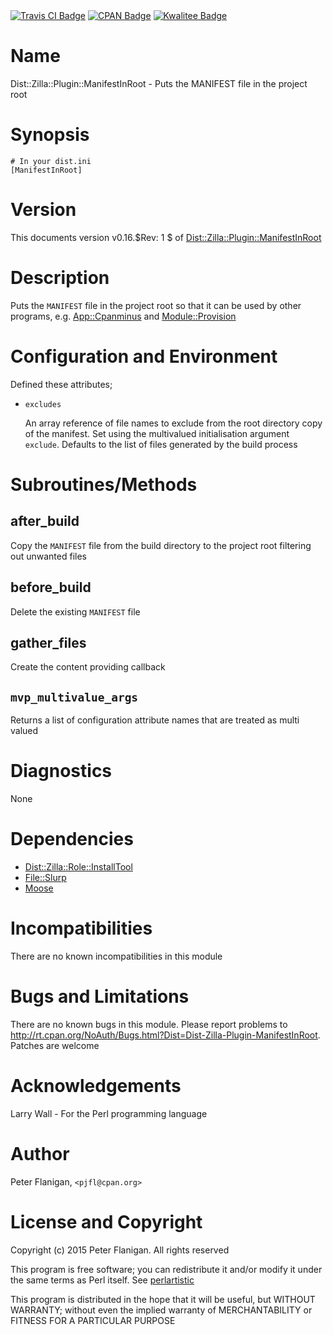 <div>
    <a href="https://travis-ci.org/pjfl/p5-dist-zilla-plugin-manifestinroot"><img src="https://travis-ci.org/pjfl/p5-dist-zilla-plugin-manifestinroot.svg?branch=master" alt="Travis CI Badge"></a>
    <a href="http://badge.fury.io/pl/Dist-Zilla-Plugin-ManifestInRoot"><img src="https://badge.fury.io/pl/Dist-Zilla-Plugin-ManifestInRoot.svg" alt="CPAN Badge"></a>
    <a href="http://cpants.cpanauthors.org/dist/Dist-Zilla-Plugin-ManifestInRoot"><img src="http://cpants.cpanauthors.org/dist/Dist-Zilla-Plugin-ManifestInRoot.png" alt="Kwalitee Badge"></a>
</div>

# Name

Dist::Zilla::Plugin::ManifestInRoot - Puts the MANIFEST file in the project root

# Synopsis

    # In your dist.ini
    [ManifestInRoot]

# Version

This documents version v0.16.$Rev: 1 $ of [Dist::Zilla::Plugin::ManifestInRoot](https://metacpan.org/pod/Dist::Zilla::Plugin::ManifestInRoot)

# Description

Puts the `MANIFEST` file in the project root so that it can be used by
other programs, e.g. [App::Cpanminus](https://metacpan.org/pod/App::Cpanminus) and [Module::Provision](https://metacpan.org/pod/Module::Provision)

# Configuration and Environment

Defined these attributes;

- `excludes`

    An array reference of file names to exclude from the root directory copy of the
    manifest.  Set using the multivalued initialisation argument `exclude`.
    Defaults to the list of files generated by the build process

# Subroutines/Methods

## after\_build

Copy the `MANIFEST` file from the build directory to the project root filtering
out unwanted files

## before\_build

Delete the existing `MANIFEST` file

## gather\_files

Create the content providing callback

## `mvp_multivalue_args`

Returns a list of configuration attribute names that are treated as
multi valued

# Diagnostics

None

# Dependencies

- [Dist::Zilla::Role::InstallTool](https://metacpan.org/pod/Dist::Zilla::Role::InstallTool)
- [File::Slurp](https://metacpan.org/pod/File::Slurp)
- [Moose](https://metacpan.org/pod/Moose)

# Incompatibilities

There are no known incompatibilities in this module

# Bugs and Limitations

There are no known bugs in this module. Please report problems to
http://rt.cpan.org/NoAuth/Bugs.html?Dist=Dist-Zilla-Plugin-ManifestInRoot.
Patches are welcome

# Acknowledgements

Larry Wall - For the Perl programming language

# Author

Peter Flanigan, `<pjfl@cpan.org>`

# License and Copyright

Copyright (c) 2015 Peter Flanigan. All rights reserved

This program is free software; you can redistribute it and/or modify it
under the same terms as Perl itself. See [perlartistic](https://metacpan.org/pod/perlartistic)

This program is distributed in the hope that it will be useful,
but WITHOUT WARRANTY; without even the implied warranty of
MERCHANTABILITY or FITNESS FOR A PARTICULAR PURPOSE
